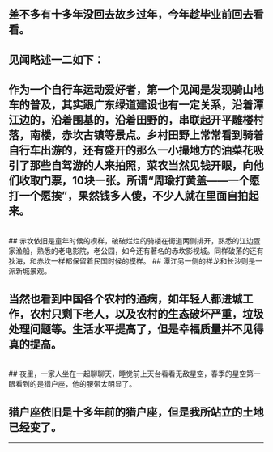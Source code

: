 <!-- 
.. link: 
.. description: 
.. tags: travel
.. date: 2014/02/09 19:43:30
.. title: 回乡偶书
.. slug: hui-xiang-ou-shu
-->

## 差不多有十多年没回去故乡过年，今年趁毕业前回去看看。
## 见闻略述一二如下：
## 作为一个自行车运动爱好者，第一个见闻是发现骑山地车的普及，其实跟广东绿道建设也有一定关系，沿着潭江边的，沿着围基的，沿着田野的，串联起开平雕楼村落，南楼，赤坎古镇等景点。乡村田野上常常看到骑着自行车出游的，还有盛开的那么一小撮地方的油菜花吸引了那些自驾游的人来拍照，菜农当然见钱开眼，向他们收取门票，10块一张。所谓“周瑜打黄盖——一个愿打一个愿挨”，果然钱多人傻，不少人就在里面自拍起来。
<!-- TEASER_END -->
<br/>
## 赤坎依旧是童年时候的模样，破破烂烂的骑楼在街道两侧排开，熟悉的江边疍家渔船，熟悉的老电影院，老公园，如今还有著名的赤坎影视城。同样破落的还有狄海，和赤坎一样都保留着民国时候的模样。
## 潭江另一侧的祥龙和长沙则是一派新城景观。

## 当然也看到中国各个农村的通病，如年轻人都进城工作，农村只剩下老人，以及农村的生态破坏严重，垃圾处理问题等。生活水平提高了，但是幸福质量并不见得真的提高。
<br/>
## 夜里，一家人坐在一起聊聊天，睡觉前上天台看看无敌星空，春季的星空第一眼看到的是猎户座，他的腰带太明显了。

## 猎户座依旧是十多年前的猎户座，但是我所站立的土地已经变了。

* * * 